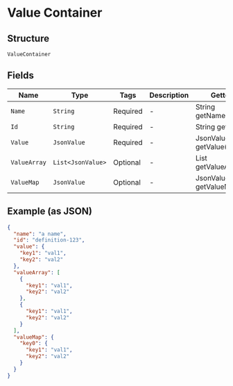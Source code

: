 
# Value Container

## Structure

`ValueContainer`

## Fields

| Name | Type | Tags | Description | Getter | Setter |
|  --- | --- | --- | --- | --- | --- |
| `Name` | `String` | Required | - | String getName() | setName(String name) |
| `Id` | `String` | Required | - | String getId() | setId(String id) |
| `Value` | `JsonValue` | Required | - | JsonValue getValue() | setValue(JsonValue value) |
| `ValueArray` | `List<JsonValue>` | Optional | - | List<JsonValue> getValueArray() | setValueArray(List<JsonValue> valueArray) |
| `ValueMap` | `JsonValue` | Optional | - | JsonValue getValueMap() | setValueMap(JsonValue valueMap) |

## Example (as JSON)

```json
{
  "name": "a name",
  "id": "definition-123",
  "value": {
    "key1": "val1",
    "key2": "val2"
  },
  "valueArray": [
    {
      "key1": "val1",
      "key2": "val2"
    },
    {
      "key1": "val1",
      "key2": "val2"
    }
  ],
  "valueMap": {
    "key0": {
      "key1": "val1",
      "key2": "val2"
    }
  }
}
```

